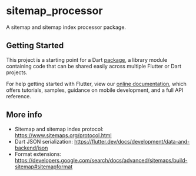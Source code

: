 # sitemap_processor

A sitemap and sitemap index processor package.

## Getting Started

This project is a starting point for a Dart
[package](https://flutter.dev/developing-packages/),
a library module containing code that can be shared easily across
multiple Flutter or Dart projects.

For help getting started with Flutter, view our 
[online documentation](https://flutter.dev/docs), which offers tutorials, 
samples, guidance on mobile development, and a full API reference.

## More info
* Sitemap and sitemap index protocol: https://www.sitemaps.org/protocol.html
* Dart JSON serialization: https://flutter.dev/docs/development/data-and-backend/json
* Format extensions: https://developers.google.com/search/docs/advanced/sitemaps/build-sitemap#sitemapformat
